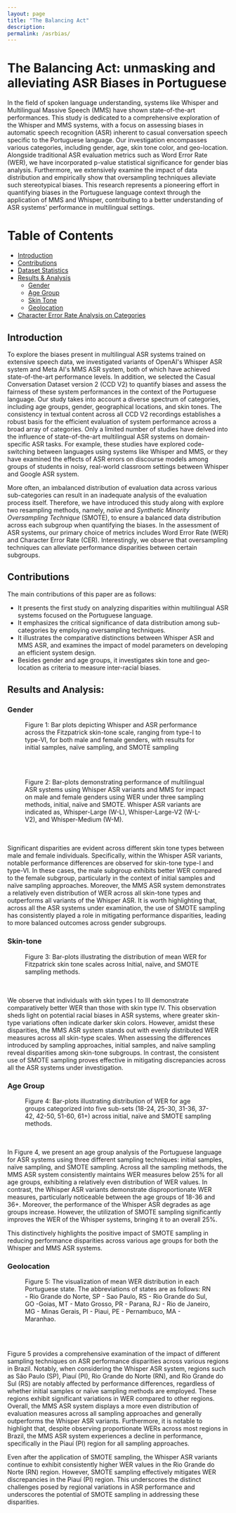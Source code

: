 ```yaml
---
layout: page
title: "The Balancing Act"
description:
permalink: /asrbias/
---
```



# The Balancing Act: unmasking and alleviating ASR Biases in Portuguese

In the field of spoken language understanding, systems like Whisper and Multilingual Massive Speech (MMS) have shown state-of-the-art performances. This study is dedicated to a comprehensive exploration of the Whisper and MMS systems, with a focus on assessing biases in automatic speech recognition (ASR) inherent to casual conversation speech specific to the Portuguese language. Our investigation encompasses various categories, including gender, age, skin tone color, and geo-location. Alongside traditional ASR evaluation metrics such as Word Error Rate (WER), we have incorporated p-value statistical significance for gender bias analysis. Furthermore, we extensively examine the impact of data distribution and empirically show that oversampling techniques alleviate such stereotypical biases. This research represents a pioneering effort in quantifying biases in the Portuguese language context through the application of MMS and Whisper, contributing to a better understanding of ASR systems' performance in multilingual settings.

# Table of Contents
- [Introduction](#introduction)
- [Contributions](#contributions)
- [Dataset Statistics](https://biasinai.github.io/dataset)
- [Results & Analysis](#results-and-analysis)
    - [Gender](#gender)
    - [Age Group](#age-group)
    - [Skin Tone](#skin-tone)
    - [Geolocation](#geolocation)
- [Character Error Rate Analysis on Categories](https://biasinai.github.io/asrbias/results/)

## Introduction
To explore the biases present in multilingual ASR systems trained on extensive speech data, we investigated variants of OpenAI's Whisper ASR system and Meta AI's MMS ASR system, both of which have achieved state-of-the-art performance levels. In addition, we selected the Casual Conversation Dataset version 2 (CCD V2) to quantify biases and assess the fairness of these system performances in the context of the Portuguese language. Our study takes into account a diverse spectrum of categories, including age groups, gender, geographical locations, and skin tones. The consistency in textual content across all CCD V2 recordings establishes a robust basis for the efficient evaluation of system performance across a broad array of categories. Only a limited number of studies have delved into the influence of state-of-the-art multilingual ASR systems on domain-specific ASR tasks. For example, these studies have explored code-switching between languages using systems like Whisper and MMS, or they have examined the effects of ASR errors on discourse models among groups of students in noisy, real-world classroom settings between Whisper and Google ASR system.

More often, an imbalanced distribution of evaluation data across various sub-categories can result in an inadequate analysis of the evaluation process itself. Therefore, we have introduced this study along with 
explore two resampling methods, namely, _naïve_ and _Synthetic Minority Oversampling Technique_ (SMOTE), to ensure a balanced data distribution across each subgroup when quantifying the biases. In the assessment of ASR systems, our primary choice of metrics includes Word Error Rate (WER) and Character Error Rate (CER). Interestingly, we observe that oversampling techniques can alleviate performance disparities between certain subgroups.


## Contributions

The main contributions of this paper are as follows: 

- It presents the first study on analyzing disparities within multilingual ASR systems focused on the Portuguese language.
- It emphasizes the critical significance of data distribution among sub-categories by employing oversampling techniques.
- It illustrates the comparative distinctions between Whisper ASR and MMS ASR, and examines the impact of model parameters on developing an efficient system design.
- Besides gender and age groups, it investigates skin tone and geo-location as criteria to measure inter-racial biases.

## Results and Analysis:

### Gender

<figure>
    <img src="/assets/Gender_Skin_Tone.jpg"
         alt="">
    <figcaption>Figure 1: Bar plots depicting Whisper and ASR performance across the Fitzpatrick skin-tone scale, ranging from
type-I to type-VI, for both male and female genders, with results for initial samples, naïve sampling, and SMOTE
sampling</figcaption>
</figure>
<br><br>
<figure>
    <img src="/assets/Gender_all_Port.jpg"
         alt="">
    <figcaption>Figure 2: Bar-plots demonstrating performance of multilingual ASR systems using Whisper ASR variants and MMS for impact on male and female genders using WER under three sampling methods, initial, naïve and SMOTE. Whisper ASR variants are indicated as, Whisper-Large (W-L), Whisper-Large-V2 (W-L-V2), and Whisper-Medium (W-M).</figcaption>
</figure>
<br><br>
Significant disparities are evident across different skin tone types between male and female individuals. Specifically, within the Whisper ASR variants, notable performance differences are observed for skin-tone type-I and type-VI. In these cases, the male subgroup exhibits better WER compared to the female subgroup, particularly in the context of initial samples and naïve sampling approaches. Moreover, the MMS ASR system demonstrates a relatively even distribution of WER across all skin-tone types and outperforms all variants of the Whisper ASR. It is worth highlighting that, across all the ASR systems under examination, the use of SMOTE sampling has consistently played a role in mitigating performance disparities, leading to more balanced outcomes across gender subgroups.

### Skin-tone
    
<figure>
    <img src="/assets/Skin_tone_all_port.jpg"
         alt="">
    <figcaption>Figure 3: Bar-plots illustrating the distribution of mean WER for Fitzpatrick skin tone scales across Initial, naïve, and SMOTE sampling methods.</figcaption>
</figure>
<br><br>
We observe that individuals with skin types I to III demonstrate comparatively better WER than those with skin type IV. This observation sheds light on potential racial biases in ASR systems, where greater skin-type variations often indicate darker skin colors.
However, amidst these disparities, the MMS ASR system stands out with evenly distributed WER measures across all skin-type scales. When assessing the differences introduced by sampling approaches, initial samples, and naïve sampling reveal disparities among skin-tone subgroups. In contrast, the consistent use of SMOTE sampling proves effective in mitigating discrepancies across all the ASR systems under investigation.   

### Age Group
<figure>
    <img src="/assets/Age_all.jpg"
         alt="">
    <figcaption>Figure 4: Bar-plots illustrating distribution of WER for age groups categorized into five sub-sets (18-24, 25-30, 31-36,  37-42, 42-50, 51-60, 61+) across initial, naïve and SMOTE sampling methods.</figcaption>
</figure>
<br><br>
In Figure 4, we present an age group analysis of the Portuguese language for ASR systems using three different sampling techniques: initial samples, naïve sampling, and SMOTE sampling. Across all the sampling methods, the MMS ASR system consistently maintains WER measures below 25% for all age groups, exhibiting a relatively even distribution of WER values. In contrast, the Whisper ASR variants demonstrate disproportionate WER measures, particularly noticeable between the age groups of 18-36 and 36+. Moreover, the performance of the Whisper ASR degrades as age groups increase. However, the utilization of SMOTE sampling significantly improves the WER of the Whisper systems, bringing it to an overall 25%. 

This distinctively highlights the positive impact of SMOTE sampling in reducing performance disparities across various age groups for both the Whisper and MMS ASR systems. 

### Geolocation
<figure>
    <img src="/assets/Geo_location_all.jpg"
         alt="">
    <figcaption>Figure 5: The visualization of mean WER distribution in each Portuguese state. The abbreviations of states are as follows: RN - Rio Grande do Norte, SP - Sao Paulo, RS - Rio Grande do Sul, GO -Goias, MT - Mato Grosso, PR - Parana, RJ - Rio de Janeiro, MG - Minas Gerais, PI - Piaui, PE - Pernambuco, MA - Maranhao.</figcaption>
</figure>
<br><br>

Figure 5 provides a comprehensive examination of the impact of different sampling techniques on ASR performance disparities across various regions in Brazil. Notably, when considering the Whisper ASR system, regions such as São Paulo (SP), Piauí (PI), Rio Grande do Norte (RN), and Rio Grande do Sul (RS) are notably affected by performance differences, regardless of whether initial samples or naïve sampling methods are employed. These regions exhibit significant variations in WER compared to other regions. 
Overall, the MMS ASR system displays a more even distribution of evaluation measures across all sampling approaches and generally outperforms the Whisper ASR variants. Furthermore, it is notable to highlight that, despite observing proportionate WERs across most regions in Brazil, the MMS ASR system experiences a decline in performance, specifically in the Piauí (PI) region for all sampling approaches. 

Even after the application of SMOTE sampling, the Whisper ASR variants continue to exhibit consistently higher WER values in the Rio Grande do Norte (RN) region. However, SMOTE sampling effectively mitigates WER discrepancies in the Piauí (PI) region. This underscores the distinct challenges posed by regional variations in ASR performance and underscores the potential of SMOTE sampling in addressing these disparities.


